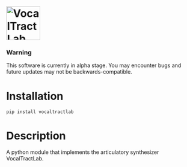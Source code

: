 # <a href="https://www.vocaltractlab.de/"><img alt="VocalTractLab" src="/VocalTractLab/logo/VocalTractLabPythonLogo.svg" height="90"></a>

### Warning
This software is currently in alpha stage. You may encounter bugs and future updates may not be backwards-compatible.

# Installation

    pip install vocaltractlab

# Description 
A python module that implements the articulatory synthesizer VocalTractLab.